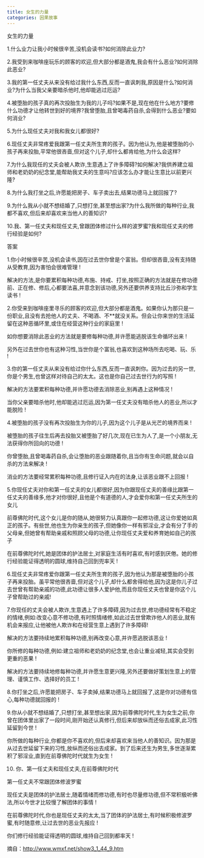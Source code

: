 ```yaml
---
title: 女生的力量
categories: 因果故事
---
```


	   
女生的力量

1.什么业力让我小时候很辛苦,没机会读书?如何消除此业力?

2.我受到来咖啡座玩乐的顾客的欢迎,但大部分都是酒鬼,我会有什么恶业?如何消除此恶业?

3.我的第一任丈夫从来没有给过我什么东西,反而一直讽刺我,原因是什么?如何消业?为什么当我父亲要暗杀他时,他却能逃过厄运?

4.被堕胎的孩子真的再次投胎生为我的儿子吗?如果不是,现在他在什么地方?要修什么功德才让他转世到好的境界?我曾堕胎,且曾喝毒药自杀,会得到什么恶业?要如何消业?

5.为什么现任丈夫对我和我女儿都很好?

6.现任丈夫非常疼爱我跟第一任丈夫所生育的孩子。因为他认为,他是被堕胎的小孩子再来投胎,平常他很吝啬,但对这个儿子,却什么都肯给他,为什么会这样?

7.为什么我现任的丈夫会被人欺诈,生意遇上了许多障碍?如何解决?我供养建立祖师和老奶奶的纪念堂,能帮助我丈夫的生意吗?应该怎么办才能让生意比以前更兴隆?

8.为什么我打坐之后,许愿能把房子、车子卖出去,结果功德马上就回报了?

9.为什么我从小就不想结婚了,只想打坐,甚至想出家?为什么我所做的每种行业,我都不喜欢,但后来却喜欢来当他人的善知识?

10.我、第一任丈夫和现任丈夫,曾跟团体修过什么样的波罗蜜?我和现任丈夫的修行经验是如何?

答案

1.你小时候很辛苦,没机会读书,因在过去世你曾是个富翁。但却很吝啬,没有支持随从受教育,因为害怕会很难管理 !

解决的方法,是你要累积每种功德,布施、持戒、打坐,按照正确的方法就是在修功德前、正在修、修后,心都要法喜,并意念到该功德,另外还要供养支持比丘沙弥和学生读书 !

2.你受来到咖啡座里寻乐的顾客的欢迎,但大部分都是酒鬼。如果你认为那只是一份职业,且没有去抢他人的丈夫、不喝酒、不**就没关系。但会让你来世的生活延留在这种恶循环里,或住在经营这种行业的家庭里 !

如你想要消除此恶业的方法就是要修每种功德,并许愿能逃脱该生命循环出来 !

另外在过去世你也有这种习性,当世你是个富翁,也喜欢到这种场所去吃喝、玩、乐 !

3.你的第一任丈夫从来没有给过你什么东西,反而一直讽刺你。因为过去的另一世,你是个男生,也曾这样对待自己的太太。这也是你自己过去世行为的写照 !

解决的方法要累积每种功德,并许愿功德去消除恶业,别再遇上这种情况 !

当你父亲要暗杀他时,他却能逃过厄运,因为第一任丈夫没有暗杀他人的恶业,所以才能脱险 !

4.被堕胎的孩子没有再次投胎生为你的儿子,因为这个儿子是从光芒的境界而来 !

被堕胎的孩子往生后再去投胎又被堕胎了好几次,现在已生为人了,是一个小朋友,无法获得你所回向的功德 !

你曾堕胎,且曾喝毒药自杀,会让堕胎的恶业跟随着你,且当你有生命问题,就会以自杀的方法来解决 !

消业的方法要经常累积每种功德,且修行证入内在的法身,让该恶业跟不上回报 !

5.你现任丈夫对你和第一任丈夫的女儿都很好,因为你跟现任丈夫的善缘比跟第一任丈夫的善缘多,他才对你很好,且他是个有道德的人,才会爱你和第一任丈夫所生的女儿

前尊佛陀时代,这个女儿是你的随从,她很努力认真跟你一起修功德,这让你爱她如真正的孩子。有些世,他也生为你亲生的孩子,但她像你一样有邪淫业,才会有分了手的父母亲,但她曾有帮助亲戚和照顾父母的功德,让你现任丈夫爱和养育她如自己的孩子

在前尊佛陀时代,她是团体的护法居士,对家庭生活有时喜欢,有时感到厌倦。她的修行经验能证得透明的圆球,维持自己回到兜率天 !

6.现任丈夫非常疼爱你跟第一任丈夫所生育的孩子,因为他认为那是被堕胎的小孩子再来投胎。虽平常他很吝啬,但对这个儿子,却什么都舍得给他,因为这是你儿子过去世曾有帮助亲戚的功德,此功德让很多人爱护他,而且你现任丈夫也曾是你这个儿子曾帮助过的亲戚!

7.你现任的丈夫会被人欺诈,生意遇上了许多障碍,因为过去世,修功德经常有不稳定的情绪,例如:改变心意不修功德,有时照情绪修,如此过去世曾欺诈他人的恶业,就有机会来报应,让他被他人欺诈和在经营生意上遇到了许多障碍!

解决的方法要持续地累积每种功德,别再改变心意,并许愿逃脱该恶业 !

你所修的每种功德,例如:建立祖师和老奶奶的纪念堂,也会让重业减轻,其实会受到更重的恶果 !

解决的方法要持续地修每种功德,并许愿生意更兴隆,另外还要做好策划生意上的管理、谨慎工作、选择好的员工 !

8.你打坐之后,许愿能把房子、车子卖掉,结果功德马上就回报了,这是你对功德有信心,每种功德就回报的 !

9.你从小就不想结婚了,只想打坐,甚至想出家,因为前尊佛陀时代,生为女生之前,你曾在团体里出家了一段时间,刚开始还认真修行,但后来却放纵而还俗去成家,此习性延留到今世 !

你所做的每种行业,你都是你不喜欢的,但后来却喜欢来当他人的善知识。因为那是从过去世延留下来的习性,放纵而还俗出去成家。到了后来还生为男生,多世逐渐累积了邪淫业,直到在前尊佛陀时代就生为女生 !

10. 你、第一任丈夫和现任丈夫,在前尊佛陀时代

第一任丈夫不常跟团体修波罗蜜

现任丈夫是团体的护法居士,随着情绪而修功德,有时也尽量修功德,但不常积极听佛法,所以今世才比较慢了解团体的事情 !

在前尊佛陀时代,你也是现任丈夫的太太,当了团体的护法居士,有时候积极修波罗蜜,有时随意修,让过去世的恶业先报应 !

你们修行经验能证得透明的圆球,维持自己回到都率天 !


摘自：http://www.wmxf.net/show3_1_44_9.htm